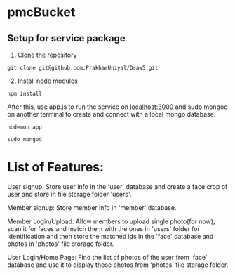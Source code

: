 # pmcBucket

## Setup for service package
1. Clone the repository
```
git clone git@github.com:PrakharUniyal/Draw5.git
```
2. Install node modules
```
npm install
```
After this, use app.js to run the service on [localhost:3000](https://localhost:3000) and sudo mongod on another terminal to create and connect with a local mongo database.
```
nodemon app
```
```
sudo mongod
```

# List of Features:

User signup:
Store user info in the 'user' database and create a face crop of user and store in file storage folder 'users'.

Member signup:
Store member info in 'member' database.

Member Login/Upload:
Allow members to upload single photo(for now), scan it for faces and match them with the ones in 'users' folder for identification and then store the matched ids in the 'face' database and photos in 'photos' file storage folder.

User Login/Home Page:
Find the list of photos of the user from 'face' database and use it to display those photos from 'photos' file storage folder.
